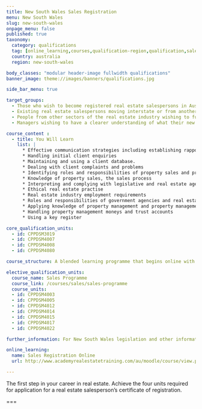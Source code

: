 ```yaml
---
title: New South Wales Sales Registration
menu: New South Wales
slug: new-south-wales
onpage_menu: false
published: true
taxonomy:
  category: qualifications
  tag: [online_learning,courses,qualification-region,qualification,sales registration,sales,sales consultants]
  country: australia
  region: new-south-wales

body_classes: "modular header-image fullwidth qualifications"
banner_image: theme://images/banners/qualifications.jpg

side_bar_menu: true

target_groups:
  - Those who wish to become registered real estate salespersons in Australia
  - Existing real estate salespersons moving interstate or from another country wishing to register as a salesperson
  - People from other sectors of the real estate industry wishing to further develop their knowledge or skills in specific areas
  - Managers wishing to have a clearer understanding of what their new recruits are learning

course_content :
  - title: You Will Learn
    list: |
      * Effective communication strategies including establishing rapport with clients and
      * Handling initial client enquiries
      * Maintaining and using a client database.
      * Dealing with client complaints and problems
      * Identifying roles and responsibilities of property sales and property management teams
      * Knowledge of property sales, the sales process
      * Interpreting and complying with legislative and real estate agency requirements
      * Ethical real estate practise
      * Real estate industry employment requirements
      * Roles and responsibilities of government agencies and real estate industry bodies
      * Applying knowledge of property management and property management processes
      * Handling property management moneys and trust accounts
      * Using a key register

core_qualification_units:
  - id: CPPDSM3019
  - id: CPPDSM4007
  - id: CPPDSM4008
  - id: CPPDSM4080

course_structure: A blended learning programme that begins online with a number of interactive tasks that you can do from your own computer. This is followed by a full day in the Academy classroom that includes application of knowledge gained and one-on-one guidance to help you achieve success.

elective_qualification_units:
  course_name: Sales Programme
  course_link: /courses/sales/sales-programme
  course_units:
  - id: CPPDSM4003
  - id: CPPDSM4005
  - id: CPPDSM4012
  - id: CPPDSM4014
  - id: CPPDSM4015
  - id: CPPDSM4017
  - id: CPPDSM4022

further_information: For New South Wales legislation and other information visit [NSW Fair Trading](http://www.fairtrading.nsw.gov.au/).

online_learning:
  name: Sales Registration Online
  url: http://www.academyrealestatetraining.com/au/moodle/course/view.php?id=33

---
```


The first step in your career in real estate. Achieve the four units required for application for a real estate salesperson’s certificate of registration.

===
